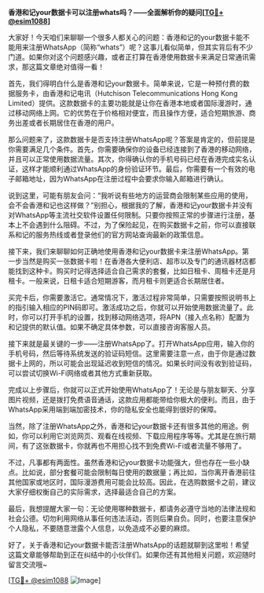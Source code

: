 **香港和记your数据卡可以注册whats吗？——全面解析你的疑问[[TG💪+ @esim1088](https://t.me/s/esim1088)]**

大家好！今天咱们来聊聊一个很多人都关心的问题：香港和记的your数据卡能不能用来注册WhatsApp（简称“whats”）呢？这事儿看似简单，但其实背后有不少门道。如果你对这个问题感兴趣，或者正打算在香港使用数据卡来满足日常通讯需求，那这篇文章绝对值得一看！

首先，我们得明白什么是香港和记your数据卡。简单来说，它是一种预付费的数据服务卡，由香港和记电讯（Hutchison Telecommunications Hong Kong Limited）提供。这款数据卡的主要功能就是让你在香港本地或者国际漫游时，通过移动网络上网。它的优势在于价格相对便宜，而且操作方便，适合短期旅游、商务出差或者长期居住在香港的用户。

那么问题来了，这款数据卡是否支持注册WhatsApp呢？答案是肯定的，但前提是你需要满足几个条件。首先，你需要确保你的设备已经连接到了香港的移动网络，并且可以正常使用数据流量。其次，你得确认你的手机号码已经在香港完成实名认证，这样才能顺利通过WhatsApp的身份验证环节。最后，你需要有一个有效的电子邮箱地址，因为WhatsApp在注册过程中会要求你输入邮箱进行确认。

说到这里，可能有朋友会问：“我听说有些地方的运营商会限制某些应用的使用，会不会香港和记也这样做？”别担心，根据我的了解，香港和记your数据卡并没有对WhatsApp等主流社交软件设置任何限制。只要你按照正常的步骤进行注册，基本上不会遇到什么阻碍。不过，为了保险起见，在购买数据卡之前，你可以直接联系和记的服务热线或者登录他们的官方网站查询最新的政策信息。

接下来，我们来聊聊如何正确地使用香港和记your数据卡来注册WhatsApp。第一步当然是购买一张数据卡啦！在香港各大便利店、超市以及专门的通讯器材店都能找到这种卡。购买时记得选择适合自己需求的套餐，比如日租卡、周租卡还是月租卡。一般来说，日租卡适合短期游客，而月租卡则更适合长期居住者。

买完卡后，你需要激活它。通常情况下，激活过程非常简单，只需要按照说明书上的指引输入相应的PIN码即可。激活成功之后，你就可以开始使用数据流量了。此时，你可以打开手机的设置，找到移动网络选项，将APN（接入点名称）配置为和记提供的默认值。如果不确定具体参数，可以直接咨询客服人员。

接下来就是最关键的一步——注册WhatsApp了。打开WhatsApp应用，输入你的手机号码，然后等待系统发送的验证码短信。这里需要注意一点，由于你是通过数据卡上网的，所以可能会出现延迟收到短信的情况。如果长时间没有收到验证码，可以尝试切换Wi-Fi网络或者其他方式重新获取。

完成以上步骤后，你就可以正式开始使用WhatsApp了！无论是与朋友聊天、分享图片视频，还是拨打免费语音通话，这款应用都能带给你极大的便利。而且，由于WhatsApp采用端到端加密技术，你的隐私安全也能得到很好的保障。

当然，除了注册WhatsApp之外，香港和记your数据卡还有很多其他的用途。例如，你可以利用它浏览网页、观看在线视频、下载应用程序等等。尤其是在旅行期间，有了这张数据卡，你就再也不用担心找不到免费Wi-Fi或者流量不够用了。

不过，凡事都有两面性。虽然香港和记your数据卡功能强大，但也存在一些小缺点。比如说，部分套餐可能会限制每日使用的数据量；再比如，当你离开香港前往其他国家或地区时，国际漫游费用可能会比较高。因此，在选购数据卡之前，建议大家仔细权衡自己的实际需求，选择最适合自己的方案。

最后，我想提醒大家一句：无论使用哪种数据卡，都请务必遵守当地的法律法规和社会公德。切勿利用网络从事任何违法活动，否则后果自负。同时，也要注意保护个人隐私，不要随意泄露个人信息，以免造成不必要的麻烦。

好了，关于香港和记your数据卡能否注册WhatsApp的话题就聊到这里啦！希望这篇文章能够帮助到正在纠结中的小伙伴们。如果你还有其他相关问题，欢迎随时留言交流哦~ 

[[TG💪+ @esim1088](https://t.me/s/esim1088) ![Image](https://i.postimg.cc/4NQfJmqS/Snipaste-2025-05-13-00-14-12.png)]